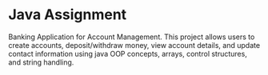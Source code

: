 # Java Assignment 
Banking Application for Account Management. This project allows users to create accounts, deposit/withdraw money, view account details, and update contact information using java OOP concepts, arrays, control structures, and string handling.
